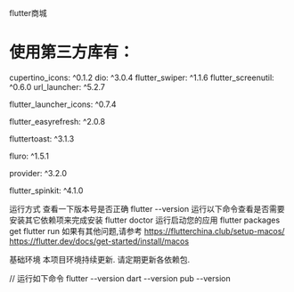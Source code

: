 flutter商城
# 使用第三方库有：
cupertino_icons: ^0.1.2
dio: ^3.0.4
flutter_swiper: ^1.1.6
flutter_screenutil: ^0.6.0
url_launcher: ^5.2.7

flutter_launcher_icons: ^0.7.4

flutter_easyrefresh: ^2.0.8

fluttertoast: ^3.1.3

fluro: ^1.5.1

provider: ^3.2.0

flutter_spinkit: ^4.1.0

运行方式
查看一下版本号是否正确
  flutter --version
运行以下命令查看是否需要安装其它依赖项来完成安装
  flutter doctor
运行启动您的应用
  flutter packages get 
  flutter run
如果有其他问题,请参考
https://flutterchina.club/setup-macos/
https://flutter.dev/docs/get-started/install/macos

基础环境
本项目环境持续更新. 请定期更新各依赖包.

// 运行如下命令
flutter --version
dart --version
pub --version
